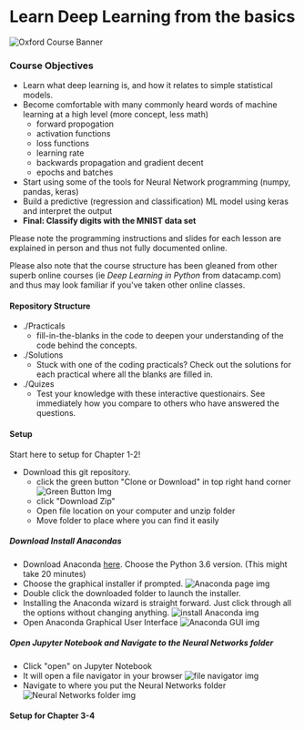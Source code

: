 # Learn Deep Learning from the basics
![Oxford Course Banner](https://scontent-lht6-1.xx.fbcdn.net/v/t31.0-8/23550047_1857784714249682_818662786257132584_o.jpg?oh=58428ed99e30824d180088dc46de3615&oe=5AA37404 "Banner")

### Course Objectives
- Learn what deep learning is, and how it relates to simple statistical models.
- Become comfortable with many commonly heard words of machine learning at a high level (more concept, less math)
  - forward propogation
  - activation functions
  - loss functions
  - learning rate
  - backwards propagation and gradient decent
  - epochs and batches
- Start using some of the tools for Neural Network programming (numpy, pandas, keras)
- Build a predictive (regression and classification) ML model using keras and interpret the output
- **Final: Classify digits with the MNIST data set**

Please note the programming instructions and slides for each lesson are explained in person and thus not fully documented online.  

Please also note that the course structure has been gleaned from other superb online courses (ie *Deep Learning in Python* from datacamp.com) and thus may look familiar if you've taken other online classes.  
#### Repository Structure
* ./Practicals
  * fill-in-the-blanks in the code to deepen your understanding of the code behind the concepts.
* ./Solutions
  * Stuck with one of the coding practicals? Check out the solutions for each practical where all the blanks are filled in.  
* ./Quizes
  * Test your knowledge with these interactive questionairs. See immediately how you compare to others who have answered the questions.  

#### Setup
Start here to setup for Chapter 1-2!  

* Download this git repository.   
  * click the green button "Clone or Download" in top right hand corner  ![Green Button Img](https://s31.postimg.org/r45t0i9a3/imageedit_9_4620369683.jpg)
  * click "Download Zip"  
  * Open file location on your computer and unzip folder
  * Move folder to place where you can find it easily

##### Download Install Anacondas
* Download Anaconda [here](https://www.anaconda.com/download/#macos). Choose the Python 3.6 version. (This might take 20 minutes)
* Choose the graphical installer if prompted. ![Anaconda page img](https://3qeqpr26caki16dnhd19sv6by6v-wpengine.netdna-ssl.com/wp-content/uploads/2017/02/Choose-Anaconda-Download-for-Your-Platform.png)
* Double click the downloaded folder to launch the installer.
* Installing the Anaconda wizard is straight forward. Just click through all the options without changing anything. ![install Anaconda img](https://3qeqpr26caki16dnhd19sv6by6v-wpengine.netdna-ssl.com/wp-content/uploads/2017/02/Anaconda-Python-Installation-Wizard.png)
* Open Anaconda Graphical User Interface ![Anaconda GUI img](https://3qeqpr26caki16dnhd19sv6by6v-wpengine.netdna-ssl.com/wp-content/uploads/2017/02/Anaconda-Navigator-GUI-1024x635.png)

##### Open Jupyter Notebook and Navigate to the Neural Networks folder
* Click "open" on Jupyter Notebook
* It will open a file navigator in your browser ![file navigator img](https://github.com/josiahcoad/Intro-Neural-Networks/blob/master/TutorialPics/Screen%20Shot%202017-12-18%20at%2010.39.21%20PM.png?raw=true)
* Navigate to where you put the Neural Networks folder ![Neural Networks folder img](https://github.com/josiahcoad/Intro-Neural-Networks/blob/master/TutorialPics/Screen%20Shot%202017-12-18%20at%2010.40.01%20PM.png?raw=true)

#### Setup for Chapter 3-4
